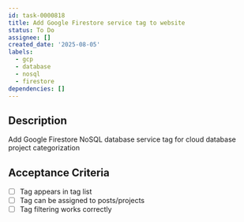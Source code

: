 ```yaml
---
id: task-0000818
title: Add Google Firestore service tag to website
status: To Do
assignee: []
created_date: '2025-08-05'
labels:
  - gcp
  - database
  - nosql
  - firestore
dependencies: []
---
```


## Description

Add Google Firestore NoSQL database service tag for cloud database project categorization

## Acceptance Criteria

- [ ] Tag appears in tag list
- [ ] Tag can be assigned to posts/projects
- [ ] Tag filtering works correctly
